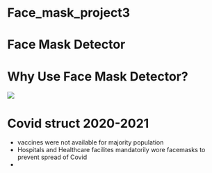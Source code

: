 # Face_mask_project3
 # Face Mask Detector
# Why Use Face Mask Detector?
![](https://tse3.mm.bing.net/th?id=OIP.o6Uy1q8Yv6LQBf1O-NXtwQHaEr&pid=Api&P=0&w=275&h=175)
# Covid struct 2020-2021 
- vaccines were not available for majority population
-  Hospitals and Healthcare facilites mandatorily wore facemasks to prevent spread of Covid
-  
